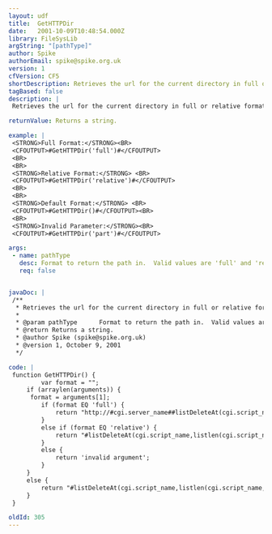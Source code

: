 ```yaml
---
layout: udf
title:  GetHTTPDir
date:   2001-10-09T10:48:54.000Z
library: FileSysLib
argString: "[pathType]"
author: Spike
authorEmail: spike@spike.org.uk
version: 1
cfVersion: CF5
shortDescription: Retrieves the url for the current directory in full or relative format.
tagBased: false
description: |
 Retrieves the url for the current directory in full or relative format. Depends on cgi.server_name and cgi.script_name variables.

returnValue: Returns a string.

example: |
 <STRONG>Full Format:</STRONG><BR>
 <CFOUTPUT>#GetHTTPDir('full')#</CFOUTPUT>
 <BR>
 <BR>
 <STRONG>Relative Format:</STRONG> <BR>
 <CFOUTPUT>#GetHTTPDir('relative')#</CFOUTPUT>
 <BR>
 <BR>
 <STRONG>Default Format:</STRONG> <BR>
 <CFOUTPUT>#GetHTTPDir()#</CFOUTPUT><BR>
 <BR>
 <STRONG>Invalid Parameter:</STRONG><BR>
 <CFOUTPUT>#GetHTTPDir('part')#</CFOUTPUT>

args:
 - name: pathType
   desc: Format to return the path in.  Valid values are 'full' and 'relative'.  Returns the text string 'invalid paramter' if the parameter is not 'full' or 'relative'. Default value for the parameter is 'relative'.  
   req: false


javaDoc: |
 /**
  * Retrieves the url for the current directory in full or relative format.
  * 
  * @param pathType      Format to return the path in.  Valid values are 'full' and 'relative'.  Returns the text string 'invalid paramter' if the parameter is not 'full' or 'relative'. Default value for the parameter is 'relative'.   
  * @return Returns a string. 
  * @author Spike (spike@spike.org.uk) 
  * @version 1, October 9, 2001 
  */

code: |
 function GetHTTPDir() {
         var format = "";
     if (arraylen(arguments)) {
      format = arguments[1];
         if (format EQ 'full') {
             return "http://#cgi.server_name##listDeleteAt(cgi.script_name,listlen(cgi.script_name,'/'),'/')#/";
         }
         else if (format EQ 'relative') {
             return "#listDeleteAt(cgi.script_name,listlen(cgi.script_name,'/'),'/')#/";
         }
         else {
             return 'invalid argument';
         }
     }
     else {
         return "#listDeleteAt(cgi.script_name,listlen(cgi.script_name,'/'),'/')#/";
     }
 }

oldId: 305
---
```


